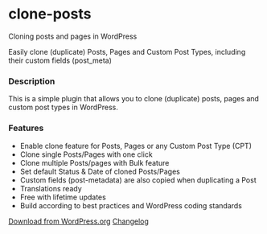 # clone-posts
Cloning posts and pages in WordPress

Easily clone (duplicate) Posts, Pages and Custom Post Types, including their custom fields (post_meta)

### Description

This is a simple plugin that allows you to clone (duplicate) posts, pages and custom post types in WordPress.

### Features

* Enable clone feature for Posts, Pages or any Custom Post Type (CPT)
* Clone single Posts/Pages with one click
* Clone multiple Posts/pages with Bulk feature
* Set default Status & Date of cloned Posts/Pages
* Custom fields (post-metadata) are also copied when duplicating a Post
* Translations ready
* Free with lifetime updates
* Build according to best practices and WordPress coding standards

[Download from WordPress.org](https://wordpress.org/plugins/clone-posts/)
[Changelog](http://wordpress.org/extend/plugins/clone-posts/changelog/)

